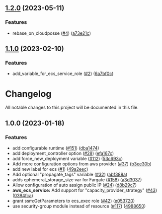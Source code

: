 ## [1.2.0](https://github.com/justtrackio/terraform-aws-ecs-alb-service-task/compare/v1.1.0...v1.2.0) (2023-05-11)


### Features

* rebase_on_cloudposse ([#4](https://github.com/justtrackio/terraform-aws-ecs-alb-service-task/issues/4)) ([a73e21c](https://github.com/justtrackio/terraform-aws-ecs-alb-service-task/commit/a73e21c3232ad723aaa3ef1a7587760fe5cd124c))

## [1.1.0](https://github.com/justtrackio/terraform-aws-ecs-alb-service-task/compare/v1.0.0...v1.1.0) (2023-02-10)


### Features

* add_variable_for_ecs_service_role ([#2](https://github.com/justtrackio/terraform-aws-ecs-alb-service-task/issues/2)) ([6a7bf0c](https://github.com/justtrackio/terraform-aws-ecs-alb-service-task/commit/6a7bf0c0541fbd1131f9ea59b41be4663412889b))

# Changelog

All notable changes to this project will be documented in this file.

## 1.0.0 (2023-01-18)


### Features

* add configurable runtime ([#151](https://github.com/justtrackio/terraform-aws-ecs-alb-service-task/issues/151)) ([dba1474](https://github.com/justtrackio/terraform-aws-ecs-alb-service-task/commit/dba1474c2853e9b139ca46f4325094cdaea01b33))
* add deployment_controller option ([#28](https://github.com/justtrackio/terraform-aws-ecs-alb-service-task/issues/28)) ([efa167c](https://github.com/justtrackio/terraform-aws-ecs-alb-service-task/commit/efa167ce3564393efe42474e4ae5d14ae1400287))
* add force_new_deployment variable ([#112](https://github.com/justtrackio/terraform-aws-ecs-alb-service-task/issues/112)) ([53c693c](https://github.com/justtrackio/terraform-aws-ecs-alb-service-task/commit/53c693ca557a67cab49a61ad4c8bf54469c0d738))
* Add more configuration options from aws provider ([#37](https://github.com/justtrackio/terraform-aws-ecs-alb-service-task/issues/37)) ([b3ee30b](https://github.com/justtrackio/terraform-aws-ecs-alb-service-task/commit/b3ee30bae1d5d0931d5feee4396b80a389d41391))
* add new label for ecs ([#1](https://github.com/justtrackio/terraform-aws-ecs-alb-service-task/issues/1)) ([49a2eec](https://github.com/justtrackio/terraform-aws-ecs-alb-service-task/commit/49a2eec023bef02840b0ddda6f44a4859eab2183))
* Add optional "propagate_tags" variable ([#32](https://github.com/justtrackio/terraform-aws-ecs-alb-service-task/issues/32)) ([abf388a](https://github.com/justtrackio/terraform-aws-ecs-alb-service-task/commit/abf388a5be8fe4788e03a3ba555f239a95f3f7bb))
* adds ephemeral_storage_size var for Fargate ([#158](https://github.com/justtrackio/terraform-aws-ecs-alb-service-task/issues/158)) ([a3d3037](https://github.com/justtrackio/terraform-aws-ecs-alb-service-task/commit/a3d3037658a7907bd7bccc4d343d20b6d5c02037))
* Allow configuration of auto assign public IP ([#24](https://github.com/justtrackio/terraform-aws-ecs-alb-service-task/issues/24)) ([d8b29c7](https://github.com/justtrackio/terraform-aws-ecs-alb-service-task/commit/d8b29c78c1d3df552ad8987ac87811fba5cea97c))
* **aws_ecs_service:** Add support for "capacity_provider_strategy" ([#43](https://github.com/justtrackio/terraform-aws-ecs-alb-service-task/issues/43)) ([0384fca](https://github.com/justtrackio/terraform-aws-ecs-alb-service-task/commit/0384fcabb128910b18a5fdd2b5aea60527c68540))
* grant ssm:GetParameters to ecs_exec role ([#42](https://github.com/justtrackio/terraform-aws-ecs-alb-service-task/issues/42)) ([e053720](https://github.com/justtrackio/terraform-aws-ecs-alb-service-task/commit/e053720f032df7f829b67710dafff9c37dc5602e))
* use security-group module instead of resource ([#117](https://github.com/justtrackio/terraform-aws-ecs-alb-service-task/issues/117)) ([4988650](https://github.com/justtrackio/terraform-aws-ecs-alb-service-task/commit/4988650f629e6968e1f76e88f15c6a699d7019b8))
